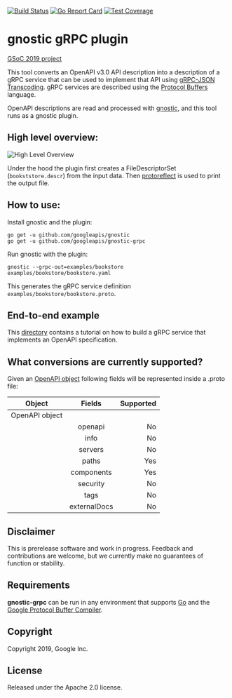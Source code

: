 [![Build Status](https://travis-ci.org/googleapis/gnostic-grpc.svg?branch=master)](https://travis-ci.org/googleapis/gnostic-grpc)
[![Go Report Card](https://goreportcard.com/badge/github.com/googleapis/gnostic-grpc)](https://goreportcard.com/report/github.com/googleapis/gnostic-grpc)
[![Test Coverage](https://codecov.io/gh/googleapis/gnostic-grpc/branch/master/graph/badge.svg)](https://codecov.io/gh/googleapis)

# gnostic gRPC plugin
[GSoC 2019 project](https://summerofcode.withgoogle.com/archive/2019/projects/5019228334194688/)

This tool converts an OpenAPI v3.0 API description into a description of a gRPC
service that can be used to implement that API using [gRPC-JSON Transcoding](https://www.envoyproxy.io/docs/envoy/latest/configuration/http_filters/grpc_json_transcoder_filter). gRPC services are described using the [Protocol Buffers](https://developers.google.com/protocol-buffers/) language.

OpenAPI descriptions are read and processed with
[gnostic](https://github.com/googleapis/gnostic), and this tool runs as a
gnostic plugin.

## High level overview:
![High Level Overview](https://raw.githubusercontent.com/googleapis/gnostic-grpc/master/examples/images/high-level-overview.png "High Level Overview")

Under the hood the plugin first creates a FileDescriptorSet (`bookststore.descr`) from the input
data. Then [protoreflect](https://github.com/jhump/protoreflect/) is used to print the output file. 

## How to use:    
Install gnostic and the plugin:
    
    go get -u github.com/googleapis/gnostic
    go get -u github.com/googleapis/gnostic-grpc

Run gnostic with the plugin:

    gnostic --grpc-out=examples/bookstore examples/bookstore/bookstore.yaml

This generates the gRPC service definition `examples/bookstore/bookstore.proto`.

## End-to-end example
This [directory](https://github.com/googleapis/gnostic-grpc/tree/master/examples/end-to-end) contains a tutorial on how to build a gRPC service that implements an OpenAPI specification.

## What conversions are currently supported?

Given an [OpenAPI object](https://swagger.io/specification/#oasObject) following fields will be represented inside a
 .proto file:

| Object        | Fields        | Supported  |
| ------------- |:-------------:| -----:|
| OpenAPI object|               |       |
|               | openapi       |    No |
|               | info          |    No |
|               | servers       |    No |
|               | paths         |   Yes |
|               | components    |   Yes |
|               | security      |    No |
|               | tags          |    No |
|               | externalDocs  |    No |


## Disclaimer

This is prerelease software and work in progress. Feedback and
contributions are welcome, but we currently make no guarantees of
function or stability.

## Requirements

**gnostic-grpc** can be run in any environment that supports [Go](http://golang.org)
and the [Google Protocol Buffer Compiler](https://github.com/google/protobuf).

## Copyright

Copyright 2019, Google Inc.

## License

Released under the Apache 2.0 license.


